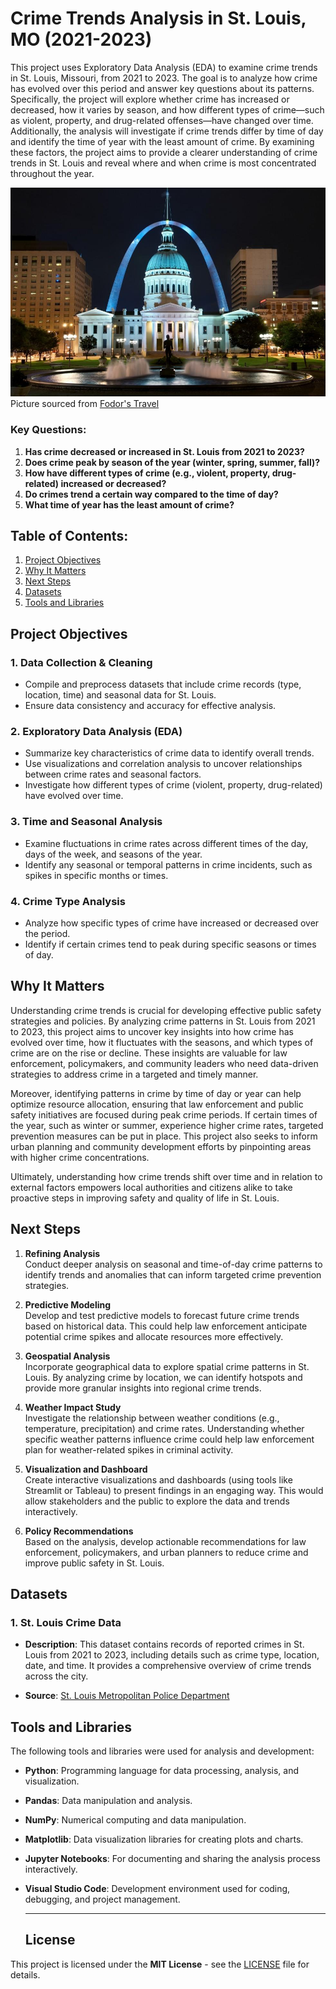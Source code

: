 # Crime Trends Analysis in St. Louis, MO (2021-2023)

This project uses Exploratory Data Analysis (EDA) to examine crime trends in St. Louis, Missouri, from 2021 to 2023. The goal is to analyze how crime has evolved over this period and answer key questions about its patterns. Specifically, the project will explore whether crime has increased or decreased, how it varies by season, and how different types of crime—such as violent, property, and drug-related offenses—have changed over time. Additionally, the analysis will investigate if crime trends differ by time of day and identify the time of year with the least amount of crime. By examining these factors, the project aims to provide a clearer understanding of crime trends in St. Louis and reveal where and when crime is most concentrated throughout the year.

![picture of Downtown St. Louis, MO with view of The Gateway Arch](stl.jpg)
Picture sourced from [Fodor's Travel](https://www.fodors.com/)

### Key Questions:

1. **Has crime decreased or increased in St. Louis from 2021 to 2023?**
2. **Does crime peak by season of the year (winter, spring, summer, fall)?**
3. **How have different types of crime (e.g., violent, property, drug-related) increased or decreased?**
4. **Do crimes trend a certain way compared to the time of day?**
5. **What time of year has the least amount of crime?**

## Table of Contents:

1. [Project Objectives](#project-objectives)
2. [Why It Matters](#why-it-matters)
3. [Next Steps](#next-steps)
4. [Datasets](#datasets)
5. [Tools and Libraries](#tools-and-libraries)

## Project Objectives

### 1. **Data Collection & Cleaning**

- Compile and preprocess datasets that include crime records (type, location, time) and seasonal data for St. Louis.
- Ensure data consistency and accuracy for effective analysis.

### 2. **Exploratory Data Analysis (EDA)**

- Summarize key characteristics of crime data to identify overall trends.
- Use visualizations and correlation analysis to uncover relationships between crime rates and seasonal factors.
- Investigate how different types of crime (violent, property, drug-related) have evolved over time.

### 3. **Time and Seasonal Analysis**

- Examine fluctuations in crime rates across different times of the day, days of the week, and seasons of the year.
- Identify any seasonal or temporal patterns in crime incidents, such as spikes in specific months or times.

### 4. **Crime Type Analysis**

- Analyze how specific types of crime have increased or decreased over the period.
- Identify if certain crimes tend to peak during specific seasons or times of day.

## Why It Matters

Understanding crime trends is crucial for developing effective public safety strategies and policies. By analyzing crime patterns in St. Louis from 2021 to 2023, this project aims to uncover key insights into how crime has evolved over time, how it fluctuates with the seasons, and which types of crime are on the rise or decline. These insights are valuable for law enforcement, policymakers, and community leaders who need data-driven strategies to address crime in a targeted and timely manner.

Moreover, identifying patterns in crime by time of day or year can help optimize resource allocation, ensuring that law enforcement and public safety initiatives are focused during peak crime periods. If certain times of the year, such as winter or summer, experience higher crime rates, targeted prevention measures can be put in place. This project also seeks to inform urban planning and community development efforts by pinpointing areas with higher crime concentrations.

Ultimately, understanding how crime trends shift over time and in relation to external factors empowers local authorities and citizens alike to take proactive steps in improving safety and quality of life in St. Louis.

## Next Steps

1. **Refining Analysis**  
   Conduct deeper analysis on seasonal and time-of-day crime patterns to identify trends and anomalies that can inform targeted crime prevention strategies.

2. **Predictive Modeling**  
   Develop and test predictive models to forecast future crime trends based on historical data. This could help law enforcement anticipate potential crime spikes and allocate resources more effectively.

3. **Geospatial Analysis**  
   Incorporate geographical data to explore spatial crime patterns in St. Louis. By analyzing crime by location, we can identify hotspots and provide more granular insights into regional crime trends.

4. **Weather Impact Study**  
   Investigate the relationship between weather conditions (e.g., temperature, precipitation) and crime rates. Understanding whether specific weather patterns influence crime could help law enforcement plan for weather-related spikes in criminal activity.

5. **Visualization and Dashboard**  
   Create interactive visualizations and dashboards (using tools like Streamlit or Tableau) to present findings in an engaging way. This would allow stakeholders and the public to explore the data and trends interactively.

6. **Policy Recommendations**  
   Based on the analysis, develop actionable recommendations for law enforcement, policymakers, and urban planners to reduce crime and improve public safety in St. Louis.

## Datasets

### 1. **St. Louis Crime Data**

- **Description**: This dataset contains records of reported crimes in St. Louis from 2021 to 2023, including details such as crime type, location, date, and time. It provides a comprehensive overview of crime trends across the city.

- **Source**: [St. Louis Metropolitan Police Department](https://slmpd.org/stats/)

## Tools and Libraries

The following tools and libraries were used for analysis and development:

- **Python**: Programming language for data processing, analysis, and visualization.
- **Pandas**: Data manipulation and analysis.
- **NumPy**: Numerical computing and data manipulation.
- **Matplotlib**: Data visualization libraries for creating plots and charts.
- **Jupyter Notebooks**: For documenting and sharing the analysis process interactively.
- **Visual Studio Code**: Development environment used for coding, debugging, and project management.

  ***

  ## License

This project is licensed under the **MIT License** - see the [LICENSE](LICENSE) file for details.
